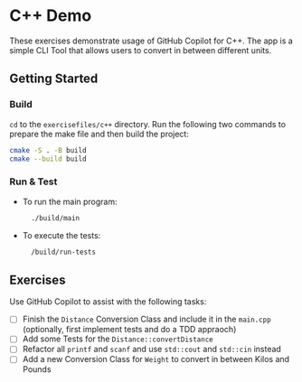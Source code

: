 # C++ Demo

These exercises demonstrate usage of GitHub Copilot for C++. The app is a simple CLI Tool that allows users to convert in between different units.

## Getting Started

### Build

`cd` to the `exercisefiles/c++` directory. Run the following two commands to prepare the make file and then build the project:

```bash
cmake -S . -B build
cmake --build build
```

### Run & Test

- To run the main program:

    ```bash
      ./build/main
    ```

- To execute the tests:

    ```bash
      /build/run-tests
    ```

## Exercises

Use GitHub Copilot to assist with the following tasks:

- [ ] Finish the `Distance` Conversion Class and include it in the `main.cpp` (optionally, first implement tests and do a TDD appraoch)
- [ ] Add some Tests for the `Distance::convertDistance`
- [ ] Refactor all `printf` and `scanf` and use `std::cout` and `std::cin` instead
- [ ] Add a new Conversion Class for `Weight` to convert in between Kilos and Pounds